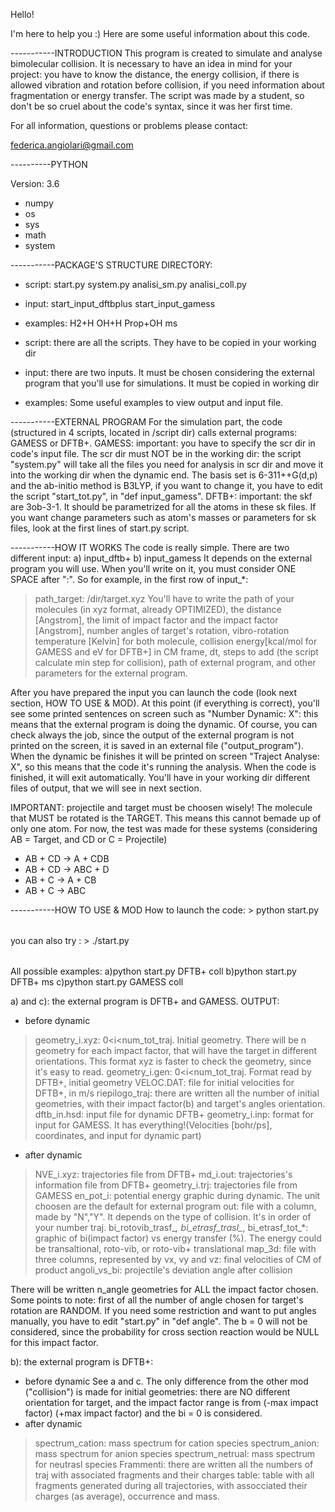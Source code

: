 Hello!

I'm here to help you :) Here are some useful information about this code.


-----------INTRODUCTION
This program is created to simulate and analyse bimolecular collision. It is necessary to have an idea in mind for your project: you have to know the distance, the energy collision, if there is allowed vibration and rotation before collision, if you need information about fragmentation or energy transfer.
The script was made by a student, so don't be so cruel about the code's syntax, since it was her first time.

For all information, questions or problems please contact: 

federica.angiolari@gmail.com


----------PYTHON

Version: 3.6

- numpy
- os
- sys
- math
- system



-----------PACKAGE'S STRUCTURE
DIRECTORY:
- script:
start.py
system.py
analisi_sm.py
analisi_coll.py
- input:
start_input_dftbplus
start_input_gamess
- examples:
  H2+H
  OH+H
  Prop+OH
  ms


- script: there are all the scripts. They have to be copied in your working dir
- input: there are two inputs. It must be chosen considering the external program that you'll use for simulations. It must be copied in working dir
- examples: Some useful examples to view output and input file.

-----------EXTERNAL PROGRAM
For the simulation part, the code (structured in 4 scripts, located in /script dir) calls external programs: GAMESS or DFTB+. 
GAMESS: important: you have to specify the scr dir in code's input file. The scr dir must NOT be in the working dir: the script "system.py" will take all the files you need for analysis in scr dir and move it into the working dir when the dynamic end. The basis set is 6-311++G(d,p) and the ab-initio method is B3LYP, if you want to change it, you have to edit the script "start_tot.py", in "def input_gamess". 
DFTB+: important: the skf are 3ob-3-1. It should be parametrized for all the atoms in these sk files.
If you want change parameters such as atom's masses or parameters for sk files, look at the first lines of start.py script.



-----------HOW IT WORKS
The code is really simple. There are two different input:
a) input_dftb+
b) input_gamess
It depends on the external program you will use. When you'll write on it, you must consider ONE SPACE after ":". So for example, in the first row of input_*:
>path_target: /dir/target.xyz 
You'll have to write the path of your molecules (in xyz format, already OPTIMIZED), the distance [Angstrom], the limit of impact factor and the impact factor [Angstrom], number angles of target's rotation, vibro-rotation temperature [Kelvin] for both molecule, collision energy[kcal/mol for GAMESS and eV for DFTB+] in CM frame, dt, steps to add (the script calculate min step for collision), path of external program, and other parameters for the external program.

After you have prepared the input you can launch the code (look next section, HOW TO USE & MOD). At this point (if everything is correct), you'll see some printed sentences on screen such as "Number Dynamic: X": this means that the external program is doing the dynamic. Of course, you can check always the job, since the output of the external program is not printed on the screen, it is saved in an external file ("output_program"). When the dynamic be finishes it will be printed on screen "Traject Analyse: X", so this means that the code it's running the analysis. When the code is finished, it will exit automatically. You'll have in your working dir different files of output, that we will see in next section.

IMPORTANT: projectile and target must be choosen wisely! The molecule that MUST be rotated is the TARGET. This means this cannot bemade up of only one atom.
For now, the test was made for these systems (considering AB = Target, and CD or C = Projectile)
-	AB + CD -> A + CDB 
-	AB + CD -> ABC + D
-	AB + C  -> A + CB
-	AB + C  -> ABC


-----------HOW TO USE & MOD
How to launch the code: > python start.py <program> <option>

you can also try : > ./start.py <program> <option>

All possible examples:
a)python start.py DFTB+ coll
b)python start.py DFTB+ ms
c)python start.py GAMESS coll

a) and c): the external program is DFTB+ and GAMESS. 
OUTPUT:
- before dynamic
> geometry_i.xyz:  0<i<num_tot_traj. Initial geometry. There will be n geometry for each impact factor, that will have the target in different orientations. This format xyz is faster to check the geometry, since it's easy to read.
> geometry_i.gen:   0<i<num_tot_traj. Format read by DFTB+, initial geometry
> VELOC.DAT: file for initial velocities for DFTB+, in m/s
> riepilogo_traj:  there are written all the number of initial geometries, with their impact factor(b) and target's angles orientation.
> dftb_in.hsd: input file for dynamic DFTB+
> geometry_i.inp: format for input for GAMESS. It has everything!(Velocities [bohr/ps], coordinates, and input for dynamic part)
- after dynamic
> NVE_i.xyz: trajectories file from DFTB+
> md_i.out: trajectories's information file from DFTB+
> geometry_i.trj: trajectories file from GAMESS
> en_pot_i: potential energy graphic during dynamic. The unit choosen are the default for external program
> out: file with a column, made by "N","Y". It depends on the type of collision. It's in order of your number traj.
> bi_rotovib_trasf_*, bi_etrasf_trasl_*, bi_etrasf_tot_*: graphic of bi(impact factor) vs energy transfer (%). The energy could be transaltional, roto-vib, or roto-vib+ translational
> map_3d: file with three columns, represented by vx, vy and vz: final velocities of CM of product
> angoli_vs_bi: projectile's deviation angle after collision

There will be written n_angle geometries for ALL the impact factor chosen. Some points to note: first of all the number of angle chosen for target's rotation are RANDOM. If you need some restriction and want to put angles manually, you have to edit "start.py" in "def angle". The b = 0 will not be considered, since the probability for cross section reaction would be NULL for this impact factor.

b): the external program is DFTB+:
- before dynamic
See a and c.
The only difference from the other mod ("collision") is made for initial geometries: there are NO different orientation for target, and the impact factor range is from (-max impact factor) (+max impact factor) and the bi = 0 is considered. 
- after dynamic
>spectrum_cation: mass spectrum for cation species
>spectrum_anion: mass spectrum for anion species
>spectrum_netrual: mass spectrum for neutrasl species
>Frammenti: there are written all the numbers of traj with associated fragments and their charges
>table: table with all fragments generated during all trajectories, with assocciated their charges (as average), occurrence and mass.
